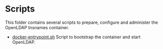 # Scripts

This folder contains several scripts to prepare, configure and administer the OpenLDAP tnsnames container.

- [docker-entrypoint.sh](docker-entrypoint.sh) Script to bootstrap the container and start OpenLDAP.
